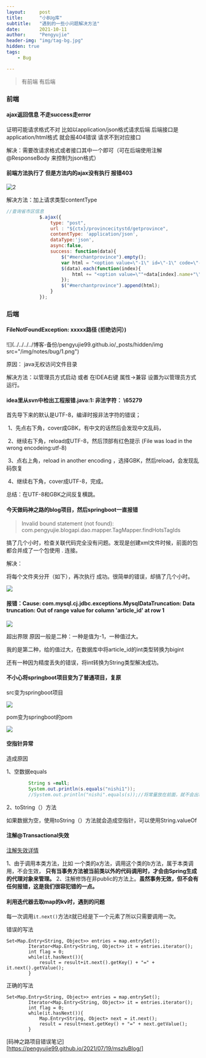 ```yaml
---
layout:     post
title:      "小BUg库"
subtitle:   "遇到的一些小问题解决方法"
date:       2021-10-11
author:     "Pengyujie"
header-img: "img/tag-bg.jpg"
hidden: true
tags:
    - Bug

---
```


>有前端 有后端



### 前端



#### ajax返回信息 不走success走error 

证明可能请求格式不对  比如以application/json格式请求后端 后端接口是 application/html格式 就会报404错误 请求不到对应接口

解决：需要改请求格式或者接口其中一个即可（可在后端使用注解@ResponseBody   来控制为json格式）





#### 前端方法执行了 但是方法内的ajax没有执行 报错403 

![2](../../../../../img/notes/bug/2.png)

解决方法：加上请求类型contentType

~~~javascript
//查询省市区信息
			$.ajax({
				type: "post",
				url : "${ctx}/provincecitystd/getprovince",
				contentType: 'application/json',
				dataType:'json',
				async:false,
				success: function(data){
					$("#merchantprovince").empty();
					var html = "<option value=\"-1\" id=\"-1\" code=\"-1\">--请选择--</option>";
					$(data).each(function(index){
						html += "<option value=\""+data[index].name+"\""+" id=\""+data[index].id+"\""+" code=\""+data[index].code+"\""+">"+data[index].name+"</option>";
					});
					$("#merchantprovince").append(html);
				}
			});
~~~













### 后端

#### FileNotFoundException: xxxxx路径 (拒绝访问）)

![](../../../../博客-备份/pengyujie99.github.io/_posts/hidden/img src="/img/notes/bug/1.png")

原因： java无权访问文件目录 

解决方法：以管理员方式启动 或者 在IDEA右键 属性->兼容 设置为以管理员方式运行。



#### idea里从svn中检出工程报错.java:1: 非法字符： \65279

首先导下来的默认是UTF-8，编译时报非法字符的错误；

​    1、先点右下角，cover成GBK，有中文的话然后会发现中文乱码，

​    2、继续右下角，reload成UTF-8，然后顶部有红色提示 (File was load in the wrong encodeing:utf-8)

​    3、点右上角，reload in another encoding ，选择GBK，然后reload，会发现乱码恢复

​    4、继续右下角，cover成UTF-8，完成。

  总结：在UTF-8和GBK之间反复横跳。



#### 今天做码神之路的blog项目，然后springboot一直报错

> Invalid bound statement (not found): com.pengyujie.blogapi.dao.mapper.TagMapper.findHotsTagIds

搞了几个小时，检查关联代码完全没有问题。发现是创建xml文件时候，前面的包都合并成了一个包使用 . 连接。

解决：

将每个文件夹分开（如下），再次执行 成功。很简单的错误，却搞了几个小时。

<img src="../../../../../img/notes/Blog/4.png">





#### 报错：Cause: com.mysql.cj.jdbc.exceptions.MysqlDataTruncation: Data truncation: Out of range value for column 'article_id' at row 1

<img src="../../../../../img/notes/Blog/5.png">

超出界限   原因一般是二种：一种是值为-1，一种值过大。

我的是第二种，给的值过大，在数据库中将article_id的int类型转换为bigint



还有一种因为精度丢失的错误，将int转换为String类型解决成功。



#### 不小心将springboot项目变为了普通项目，复原

src变为springboot项目

<img src="../../../../../img/notes/Blog/6.png">



pom变为springboot的pom

<img src="../../../../../img/notes/Blog/7.jpg">



#### 空指针异常

造成原因

1、空数据equals   

~~~java
        String s =null;
        System.out.println(s.equals("nishi1"));
        //System.out.println("nishi".equals(s));//将常量放在前面，就不会出现空指针异常
~~~

2、toString（）方法

如果数据为空，使用toString（）方法就会造成空指针，可以使用String.valueOf





#### 注解@Transactional失效

[注解失效详情](https://pengyujie99.github.io/2021/06/10/%E9%9D%A2%E8%AF%95%E7%AC%94%E8%AE%B0/)

1、由于调用本类方法，比如 一个类的a方法，调用这个类的b方法，属于本类调用，不会生效， **只有当事务方法被当前类以外的代码调用时，才会由Spring生成的代理对象来管理。**
2、注解修饰在非public的方法上。**虽然事务无效，但不会有任何报错，这是我们很容犯错的一点。**





#### 利用迭代器去取map的kv时，遇到的问题

每一次调用`it.next()`方法it就已经是下一个元素了所以只需要调用一次。

错误的写法

```
Set<Map.Entry<String, Object>> entries = map.entrySet();
        Iterator<Map.Entry<String, Object>> it = entries.iterator();
        int flag = 0;
        while(it.hasNext()){
            result = result+it.next().getKey() + "=" + it.next().getValue();
        }
```



正确的写法

~~~
Set<Map.Entry<String, Object>> entries = map.entrySet();
        Iterator<Map.Entry<String, Object>> it = entries.iterator();
        int flag = 0;
        while(it.hasNext()){
            Map.Entry<String, Object> next = it.next();
            result = result+next.getKey() + "=" + next.getValue();
        }
~~~









[码神之路项目错误笔记][https://pengyujie99.github.io/2021/07/19/mszluBlog/]




